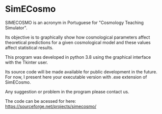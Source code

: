 # SimECosmo
SIMECOSMO is an acronym in Portuguese for "Cosmology Teaching Simulator".

Its objective is to graphically show how cosmological parameters affect theoretical predictions for a given cosmological model and these values affect statistical results.

This program was developed in python 3.8 using the graphical interface with the Tkinter user. 

Its source code will be made available for public development in the future. For now, I present here your executable version with .exe extension of SimECosmo.

Any suggestion or problem in the program please contact us.

The code can be acessed for here:
https://sourceforge.net/projects/simecosmo/

